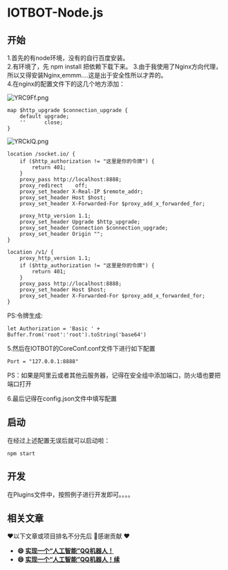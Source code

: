 # IOTBOT-Node.js
## 开始

1.首先的有node环境，没有的自行百度安装。  
2.有环境了，先 npm install 把依赖下载下来。 
3.由于我使用了Nginx方向代理，所以又得安装Nginx,emmm....这是出于安全性所以才弄的。   
4.在nginx的配置文件下的这几个地方添加：  

![YRC9Ff.png](https://s1.ax1x.com/2020/05/17/YRC9Ff.png)
```
map $http_upgrade $connection_upgrade {
    default upgrade;
    ''      close;
}
```

![YRCklQ.png](https://s1.ax1x.com/2020/05/17/YRCklQ.png)


    location /socket.io/ {
        if ($http_authorization != "这里是你的令牌") {
        	return 401;
    	}
        proxy_pass http://localhost:8888;
        proxy_redirect    off;
        proxy_set_header X-Real-IP $remote_addr;
        proxy_set_header Host $host;
        proxy_set_header X-Forwarded-For $proxy_add_x_forwarded_for;
    
        proxy_http_version 1.1;
        proxy_set_header Upgrade $http_upgrade;
        proxy_set_header Connection $connection_upgrade;
        proxy_set_header Origin "";
    }
    
    location /v1/ {
    	proxy_http_version 1.1;
        if ($http_authorization != "这里是你的令牌") {
    		return 401;
    	}
        proxy_pass http://localhost:8888;
        proxy_set_header Host $host;
        proxy_set_header X-Forwarded-For $proxy_add_x_forwarded_for;
    }
PS:令牌生成:

```
let Authorization = 'Basic ' + Buffer.from('root':'root').toString('base64')
```

5.然后在IOTBOT的CoreConf.conf文件下进行如下配置

```
Port = "127.0.0.1:8888"
```

PS：如果是阿里云或者其他云服务器，记得在安全组中添加端口，防火墙也要把端口打开

6.最后记得在config.json文件中填写配置

## 启动

在经过上述配置无误后就可以启动啦：

```
npm start
```

## 开发

在Plugins文件中，按照例子进行开发即可。。。。

## 相关文章

❤️以下文章或项目排名不分先后 🙏感谢贡献 ❤️

- **😄 [实现一个“人工智能”QQ机器人！](https://segmentfault.com/a/1190000021259760)**
- **😄 [实现一个“人工智能”QQ机器人！续](https://segmentfault.com/a/1190000021350469)**
